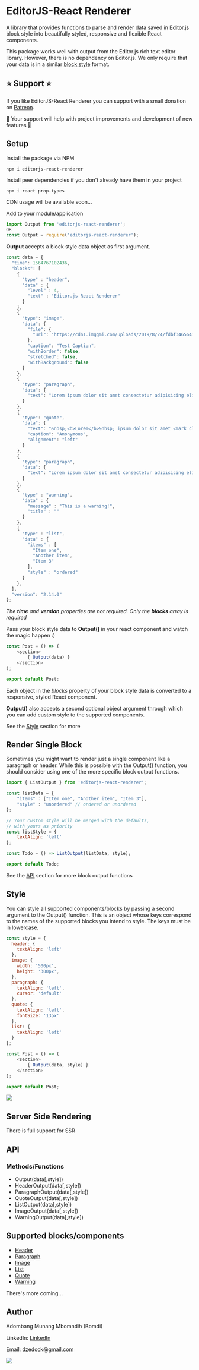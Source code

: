 # EditorJS-React Renderer

A library that provides functions to parse and render data saved in [Editor.js](https://editorjs.io/) block style into beautifully styled, responsive and flexible React components.

This package works well with output from the Editor.js rich text editor library. 
However, there is no dependency on Editor.js. We only require that your data is in a similar [block style](https://editorjs.io/saving-data) format.

## ⭐️ Support ⭐️ 

If you like EditorJS-React Renderer you can support with a small donation on [Patreon](https://www.patreon.com/editorjs_react_renderer). 

🙏 Your support will help with project improvements and development of new features 🙏


## Setup

Install the package via NPM

```shell
npm i editorjs-react-renderer
```

Install peer dependencies if you don't already have them in your project

```shell
npm i react prop-types
```

CDN usage will be available soon...

Add to your module/application

```javascript
import Output from 'editorjs-react-renderer';
OR
const Output = require('editorjs-react-renderer');
```

**Output** accepts a block style data object as first argument.

```javascript
const data = {
  "time": 1564767102436,
  "blocks": [
    {
      "type" : "header",
      "data" : {
        "level" : 4,
        "text" : "Editor.js React Renderer"
      }
    },
    {
      "type": "image",
      "data": {
        "file": {
          "url": "https://cdn1.imggmi.com/uploads/2019/8/24/fdbf3465641e401ebe0ec58d278656d1-full.jpg"
        },
        "caption": "Test Caption",
        "withBorder": false,
        "stretched": false,
        "withBackground": false
      }
    },
    {
      "type": "paragraph",
      "data": {
        "text": "Lorem ipsum dolor sit amet consectetur adipisicing elit. Doloremque accusantium veritatis dolorum cum amet! Ipsa ullam nisi, dolor explicabo ut nobis repudiandae saepe illo error facilis consectetur, quisquam assumenda dolorum."
      }
    },
    {
      "type": "quote",
      "data": {
        "text": "&nbsp;<b>Lorem</b>&nbsp; ipsum dolor sit amet <mark class=\"cdx-marker\">consectetur</mark> adipisicing elit. Doloremque accusantium veritatis dolorum cum amet! Ipsa ullam nisi, dolor explicabo ut nobis repudiandae saepe illo error facilis consectetur, quisquam assumenda dolorum.",
        "caption": "Anonymous",
        "alignment": "left"
      }
    },
    {
      "type": "paragraph",
      "data": {
        "text": "Lorem ipsum dolor sit amet consectetur adipisicing elit. Doloremque accusantium veritatis dolorum cum amet! Ipsa ullam nisi, dolor explicabo ut nobis repudiandae saepe illo error facilis consectetur, quisquam assumenda dolorum.Lorem ipsum dolor sit amet consectetur adipisicing elit. Doloremque accusantium veritatis dolorum cum amet! Ipsa ullam nisi, dolor explicabo ut nobis repudiandae saepe illo error facilis consectetur, quisquam assumenda dolorum."
      }
    },
    {
      "type" : "warning",
      "data" : {
        "message" : "This is a warning!",
        "title" : ""
      }
    },
    {
      "type" : "list",
      "data" : {
        "items" : [
          "Item one",
          "Another item",
          "Item 3"
        ],
        "style" : "ordered"
      }
    },
  ],
  "version": "2.14.0"
};
```

*The **time** and **version** properties are not required. Only the **blocks** array is required*

Pass your block style data to **Output()** in your react component and watch the magic happen :)

```javascript
const Post = () => (
	<section>
		{ Output(data) }
	</section>
);

export default Post;
```

Each object in the *blocks* property of your block style data is converted to a responsive, styled React component.

**Output()** also accepts a second optional object argument through which you can add custom style to the supported components. 

See the [Style](#style) section for more


## Render Single Block

Sometimes you might want to render just a single component like a paragraph or header. While this is possible with the Output() function, you should consider using one of the more specific block output functions.

```javascript
import { ListOutput } from 'editorjs-react-renderer';

const listData = {
	"items" : ["Item one", "Another item", "Item 3"],
	"style" : "unordered" // ordered or unordered
};

// Your custom style will be merged with the defaults, 
// with yours as priority
const listStyle = {
    textAlign: 'left'
};

const Todo = () => ListOutput(listData, style);

export default Todo;
```

See the [API](#api) section for more block output functions


## Style

You can style all supported components/blocks by passing a second argument to the Output() function. This is an object whose keys correspond to the names of the supported blocks you intend to style. The keys must be in lowercase. 

```javascript
const style = {
  header: {
    textAlign: 'left'
  },
  image: {
    width: '500px',
    height: '300px',
  },
  paragraph: {
    textAlign: 'left',
    cursor: 'default'
  },
  quote: {
    textAlign: 'left',
    fontSize: '13px'
  },
  list: {
    textAlign: 'left'
  }
};

const Post = () => (
	<section>
		{ Output(data, style) }
	</section>
);

export default Post;
```

![](https://firebasestorage.googleapis.com/v0/b/editorjs-react-renderer.appspot.com/o/editorjs%20react%20renderer.png?alt=media&token=61b67058-7072-447b-a9e8-f0a911e8bd2b)


## Server Side Rendering

There is full support for SSR


## API

### Methods/Functions

* Output(data[,style])
* HeaderOutput(data[,style])
* ParagraphOutput(data[,style])
* QuoteOutput(data[,style])
* ListOutput(data[,style])
* ImageOutput(data[,style])
* WarningOutput(data[,style])


## Supported blocks/components
* [Header](https://github.com/editor-js/header)
* [Paragraph](https://github.com/editor-js/paragraph)
* [Image](https://github.com/editor-js/image)
* [List](https://github.com/editor-js/list)
* [Quote](https://github.com/editor-js/quote)
* [Warning](https://github.com/editor-js/warning)

There's more coming...


## Author

Adombang Munang Mbomndih (Bomdi) 

LinkedIn: [LinkedIn](http://www.linkedin.com/in/adombangmunang)

Email: <dzedock@gmail.com>

![](https://firebasestorage.googleapis.com/v0/b/editorjs-react-renderer.appspot.com/o/bomdi-small.jpg?alt=media&token=32be5654-7f60-4826-84dd-eb6bda6ba6d9)
